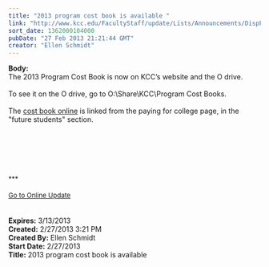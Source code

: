 ```yaml
---
title: "2013 program cost book is available "
link: "http://www.kcc.edu/FacultyStaff/update/Lists/Announcements/DispForm.aspx?ID=1008"
sort_date: 1362000104000
pubDate: "27 Feb 2013 21:21:44 GMT"
creator: "Ellen Schmidt"
---
```


<div><b>Body:</b> <div class="ExternalClass09BD3B259B544FAAA3924513F17A3C34"><div>The 2013 Program Cost Book is now on KCC’s website and the O drive. </div>
<div> </div>
<div>To see it on the O drive, go to O:\Share\KCC\Program Cost Books. </div>
<div> </div>
<div>The <a href="/future/paying/cost/Documents/2013programcostbook02.28.13.pdf">cost book online</a> is linked from the paying for college page, in the &quot;future students&quot; section.</div>
<div><br /> </div>
<div> </div>
<div>
<div>
<div> </div>
<div> </div>
<div> </div>
<div>
<div><font size="2">***</font></div>
<div><font size="2"></font> </div>
<div><font size="2"><a href="/FacultyStaff/update/Pages/dailyupdate.aspx">Go to Online Update</a></font><font size="2"></font></div>
<div><font size="2"></font> </div><br /></div></div></div></div></div>
<div><b>Expires:</b> 3/13/2013</div>
<div><b>Created:</b> 2/27/2013 3:21 PM</div>
<div><b>Created By:</b> Ellen Schmidt</div>
<div><b>Start Date:</b> 2/27/2013</div>
<div><b>Title:</b> 2013 program cost book is available </div>
